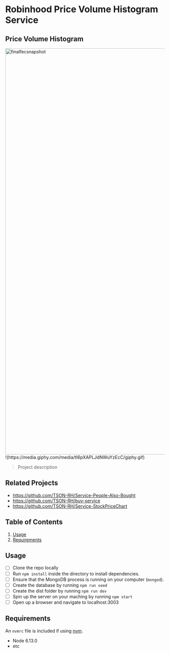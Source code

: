 # Robinhood Price Volume Histogram Service
## Price Volume Histogram
<img width="1280" alt="finalfecsnapshot" src="https://user-images.githubusercontent.com/35894017/50860719-84066f80-134b-11e9-99f0-f45c9a8baeec.png">
!(https://media.giphy.com/media/tI6pXAPLJdNWuYzEcC/giphy.gif)

> Project description

## Related Projects

  - https://github.com/TSON-RH/Service-People-Also-Bought
  - https://github.com/TSON-RH/buy-service
  - https://github.com/TSON-RH/Service-StockPriceChart

## Table of Contents

1. [Usage](#Usage)
1. [Requirements](#requirements)

## Usage
- [ ] Clone the repo locally
- [ ] Run `npm install` inside the directory to install dependencies.
- [ ] Ensure that the MongoDB process is running on your computer (`mongod`).
- [ ] Create the database by running `npm run seed`
- [ ] Create the dist folder by running  `npm run dev`
- [ ] Spin up the server on your maching by running `npm start`
- [ ] Open up a browser and navigate to localhost:3003

## Requirements

An `nvmrc` file is included if using [nvm](https://github.com/creationix/nvm).

- Node 6.13.0
- etc

